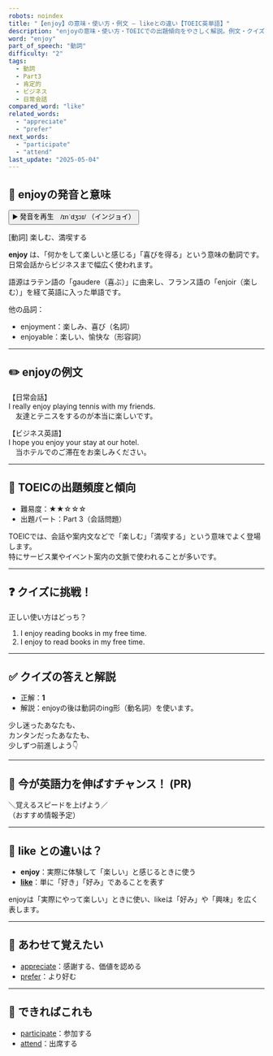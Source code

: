 ```yaml
---
robots: noindex
title: "【enjoy】の意味・使い方・例文 ― likeとの違い【TOEIC英単語】"
description: "enjoyの意味・使い方・TOEICでの出題傾向をやさしく解説。例文・クイズ付きでlikeとの違いもわかりやすく学べます。"
word: "enjoy"
part_of_speech: "動詞"
difficulty: "2"
tags:
  - 動詞
  - Part3
  - 肯定的
  - ビジネス
  - 日常会話
compared_word: "like"
related_words:
  - "appreciate"
  - "prefer"
next_words:
  - "participate"
  - "attend"
last_update: "2025-05-04"
---
```


## 🔰 enjoyの発音と意味

<button class="play-audio" onclick="playTTS('enjoy')">
  <span class="play-audio-main">
    ▶️ 発音を再生　/ɪnˈdʒɔɪ/
  </span>
  <span class="play-audio-sub">
    （インジョイ）
  </span>
</button>

[動詞] 楽しむ、満喫する

**enjoy** は、「何かをして楽しいと感じる」「喜びを得る」という意味の動詞です。  
日常会話からビジネスまで幅広く使われます。

語源はラテン語の「gaudere（喜ぶ）」に由来し、フランス語の「enjoir（楽しむ）」を経て英語に入った単語です。

他の品詞：  
- enjoyment：楽しみ、喜び（名詞）
- enjoyable：楽しい、愉快な（形容詞）

---

## ✏️ enjoyの例文

【日常会話】  
I really enjoy playing tennis with my friends.  
　友達とテニスをするのが本当に楽しいです。

【ビジネス英語】  
I hope you enjoy your stay at our hotel.  
　当ホテルでのご滞在をお楽しみください。

---

## 🎯 TOEICの出題頻度と傾向

- 難易度：★★☆☆☆
- 出題パート：Part 3（会話問題）

TOEICでは、会話や案内文などで「楽しむ」「満喫する」という意味でよく登場します。  
特にサービス業やイベント案内の文脈で使われることが多いです。

---

## ❓ クイズに挑戦！

正しい使い方はどっち？

1. I enjoy reading books in my free time.  
2. I enjoy to read books in my free time.

---

## ✅ クイズの答えと解説

- 正解：**1**
- 解説：enjoyの後は動詞のing形（動名詞）を使います。

少し迷ったあなたも、  
カンタンだったあなたも、  
少しずつ前進しよう👇️

---

## 🚀 今が英語力を伸ばすチャンス！ (PR)

<div class="info-center">
＼覚えるスピードを上げよう／<br>  
（おすすめ情報予定）
</div>

---

## 🤔  like との違いは？

- **enjoy**：実際に体験して「楽しい」と感じるときに使う
- **[like](/like)**：単に「好き」「好み」であることを表す

enjoyは「実際にやって楽しい」ときに使い、likeは「好み」や「興味」を広く表します。

---

## 🧩 あわせて覚えたい

- [appreciate](/appreciate)：感謝する、価値を認める
- [prefer](/prefer)：より好む

---

## 📖 できればこれも

- [participate](/participate)：参加する
- [attend](/attend)：出席する

<!-- cvid: aid05_bid17 -->
